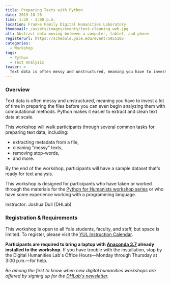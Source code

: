 ```yaml
---
title: Preparing Texts with Python
date: 2019-10-28
time: 1:30 - 3:00 p.m.
location: Franke Family Digital Humanities Laboratory
thumbnail: /assets/images/events/text-cleaning_web.jpg
alt: Abstract data moving between a computer, tablet, and phone
registerurl: https://schedule.yale.edu/event/5955105
categories:
  - Workshop
tags:
  - Python
  - Text Analysis
teaser: >
  Text data is often messy and unstructured, meaning you have to invest a lot of time in preparing the files before you can even begin analyzing them with computational methods. Python makes it easier to extract and clean text data at scale. This workshop will walk participants through several common tasks for preparing text data.
---
```


### Overview
Text data is often messy and unstructured, meaning you have to invest a lot of time in preparing the files before you can even begin analyzing them with computational methods. Python makes it easier to extract and clean text data at scale. 

This workshop will walk participants through several common tasks for preparing text data, including:
- extracting metadata from a file, 
- cleaning "messy" texts, 
- removing stop-words, 
- and more. 

By the end of the workshop, participants will have a sample dataset that's ready for text analysis.

This workshop is designed for participants who have taken or worked through the materials for the <a href='https://yale.app.box.com/v/python-dhlab' target='_blank'>Python for Humanists workshop series</a> or who have some experience working with a programming language. 

Instructor: Joshua Dull (DHLab)

### Registration & Requirements
This workshop is open to all Yale students, faculty, and staff, but space is limited. To register, please visit the <a href='https://schedule.yale.edu/event/5955105' target='_blank'>YUL Instruction Calendar</a>.

**Participants are required to bring a laptop with <a href='https://www.anaconda.com/distribution/' target='_blank'>Anaconda 3.7</a> already installed to the workshop.** If you have trouble with the installation, stop by the Digital Humanities Lab's Office Hours—Monday through Thursday at 3:00 p.m.—for help.

*Be among the first to know when new digital humanities workshops are offered by signing up for the <a href='https://subscribe.yale.edu/browse?search=digital+humanities' target='_blank'>DHLab's newsletter</a>.*
